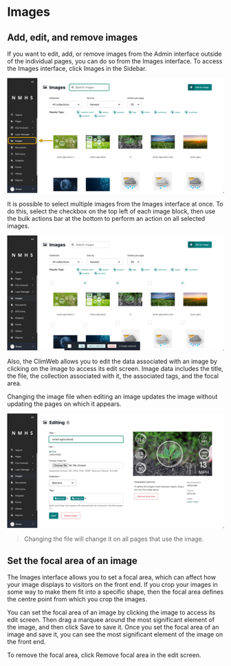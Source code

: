 # Images

## Add, edit, and remove images

If you want to edit, add, or remove images from the Admin interface outside of the individual pages, you can do so from the Images interface. To access the Images interface, click Images in the Sidebar.

![Manage Images](../../_static/images/icons_and_images/manage_images.png "Manage Images")

It is possible to select multiple images from the Images interface at once. To do this, select the checkbox on the top left of each image block, then use the bulk actions bar at the bottom to perform an action on all selected images.

![Select Images](../../_static/images/icons_and_images/select_images.png "Select Images")


Also, the ClimWeb allows you to edit the data associated with an image by clicking on the image to access its edit screen. Image data includes the title, the file, the collection associated with it, the associated tags, and the focal area.

Changing the image file when editing an image updates the image without updating the pages on which it appears.

![Edit Images](../../_static/images/icons_and_images/edit_image.png "Edit Images")

> Changing the file will change it on all pages that use the image.


## Set the focal area of an image

The Images interface allows you to set a focal area, which can affect how your image displays to visitors on the front end. If you crop your images in some way to make them fit into a specific shape, then the focal area defines the centre point from which you crop the images.

You can set the focal area of an image by clicking the image to access its edit screen. Then drag a marquee around the most significant element of the image, and then click Save to save it. Once you set the focal area of an image and save it, you can see the most significant element of the image on the front end.

To remove the focal area, click Remove focal area in the edit screen.

